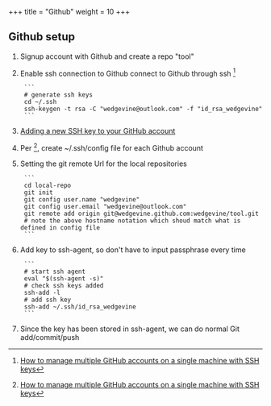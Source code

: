 +++
title = "Github"
weight = 10
+++

## Github setup
1. Signup account with Github and create a repo "tool"
1. Enable ssh connection to Github connect to Github through ssh [^1]


        ```
        # generate ssh keys
        cd ~/.ssh
        ssh-keygen -t rsa -C "wedgevine@outlook.com" -f "id_rsa_wedgevine"
        ```
1. [Adding a new SSH key to your GitHub account](https://help.github.com/en/github/authenticating-to-github/adding-a-new-ssh-key-to-your-github-account)
1. Per [^1], create ~/.ssh/config file for each Github account
1. Setting the git remote Url for the local repositories

        ```
        cd local-repo
        git init
        git config user.name "wedgevine"
        git config user.email "wedgevine@outlook.com"
        git remote add origin git@wedgevine.github.com:wedgevine/tool.git
        # note the above hostname notation which shoud match what is defined in config file
        ```
1. Add key to ssh-agent, so don't have to input passphrase every time

        ```
        # start ssh agent
        eval "$(ssh-agent -s)"
        # check ssh keys added
        ssh-add -l
        # add ssh key
        ssh-add ~/.ssh/id_rsa_wedgevine
        ```
1. Since the key has been stored in ssh-agent, we can do normal Git add/commit/push

[^1]: [How to manage multiple GitHub accounts on a single machine with SSH keys](https://www.freecodecamp.org/news/manage-multiple-github-accounts-the-ssh-way-2dadc30ccaca/)
